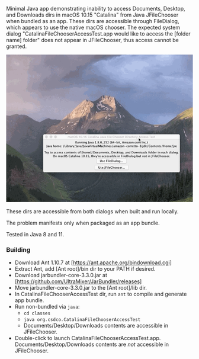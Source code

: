 Minimal Java app demonstrating inability to access Documents, Desktop, and Downloads
dirs in macOS 10.15 "Catalina" from Java JFileChooser when bundled as an app. These
dirs are accessible through FileDialog, which appears to use the native macOS chooser.
The expected system dialog "CatalinaFileChooserAccessTest.app would like to access the 
[folder name] folder" does not appear in JFileChooser, thus access cannot be granted.

![demo GIF](https://github.com/sorghumking/catalinaFileChooserAccessTest/blob/master/img/chooserAccessDemo.gif)

These dirs are accessible from both dialogs when built and run locally.

The problem manifests only when packaged as an app bundle.

Tested in Java 8 and 11.

### Building

- Download Ant 1.10.7 at [https://ant.apache.org/bindownload.cgi]
- Extract Ant, add [Ant root]/bin dir to your PATH if desired.
- Download jarbundler-core-3.3.0.jar at [https://github.com/UltraMixer/JarBundler/releases]
- Move jarbundler-core-3.3.0.jar to the [Ant root]/lib dir.
- In CatalinaFileChooserAccessTest dir, run `ant` to compile and generate app bundle.
- Run non-bundled via `java`:
  * `cd classes`
  * `java org.csdco.CatalinaFileChooserAccessTest`
  * Documents/Desktop/Downloads contents are accessible in JFileChooser.
- Double-click to launch CatalinaFileChooserAccessTest.app. Documents/Desktop/Downloads contents are *not* accessible in JFileChooser.
